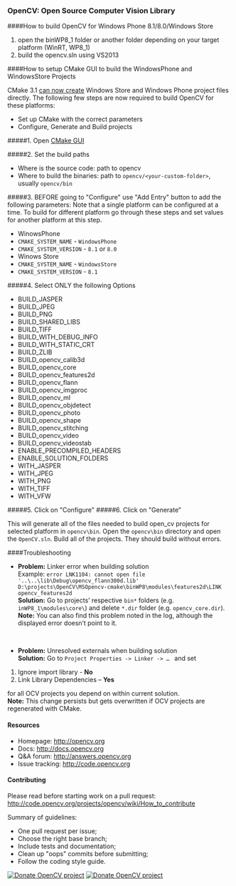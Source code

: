 ### OpenCV: Open Source Computer Vision Library

####How to build OpenCV for Windows Phone 8.1/8.0/Windows Store
1. open the binWP8_1 folder or another folder depending on your target platform (WinRT, WP8_1)
2. build the opencv.sln using VS2013

####How to setup CMake GUI to build the WindowsPhone and WindowsStore Projects

CMake 3.1 [can now create](http://blogs.msdn.com/b/uk_faculty_connection/archive/2014/07/29/cmake-for-windows-store-and-windows-phone-apps.aspx) Windows Store and Windows Phone project files directly. The following few steps are now required to build OpenCV for these platforms:

* Set up CMake with the correct parameters
* Configure, Generate and Build projects

#####1. Open [CMake GUI](http://www.cmake.org/download/)

#####2. Set the build paths
* Where is the source code: path to opencv
* Where to build the binaries: path to ```opencv/<your-custom-folder>```, usually ```opencv/bin```

#####3. BEFORE going to "Configure" use "Add Entry" button to add the following parameters:
Note that a single platform can be configured at a time. To build for different platform go through these steps and set values for another platform at this step.
- WinowsPhone
 - ```CMAKE_SYSTEM_NAME``` - ```WindowsPhone```
 - ```CMAKE_SYSTEM_VERSION``` - ```8.1``` or ```8.0```
- Winows Store
 - ```CMAKE_SYSTEM_NAME``` - ```WindowsStore```
 - ```CMAKE_SYSTEM_VERSION``` - ```8.1```

#####4. Select ONLY the following Options

* BUILD_JASPER
* BUILD_JPEG
* BUILD_PNG
* BUILD_SHARED_LIBS
* BUILD_TIFF
* BUILD_WITH_DEBUG_INFO
* BUILD_WITH_STATIC_CRT
* BUILD_ZLIB
* BUILD_opencv_calib3d
* BUILD_opencv_core
* BUILD_opencv_features2d
* BUILD_opencv_flann
* BUILD_opencv_imgproc
* BUILD_opencv_ml
* BUILD_opencv_objdetect
* BUILD_opencv_photo
* BUILD_opencv_shape
* BUILD_opencv_stitching
* BUILD_opencv_video
* BUILD_opencv_videostab
* ENABLE_PRECOMPILED_HEADERS
* ENABLE_SOLUTION_FOLDERS
* WITH_JASPER
* WITH_JPEG
* WITH_PNG
* WITH_TIFF
* WITH_VFW

#####5. Click on "Configure"
#####6. Click on "Generate"

This will generate all of the files needed to build open_cv projects for selected platform in ```opencv\bin```. Open the ```opencv\bin``` directory and open the ```OpenCV.sln```. Build all of the projects. They should build without errors.

####Troubleshooting

 - **Problem:** Linker error when building solution<br>
Example: ```error LNK1104: cannot open file '..\..\lib\Debug\opencv_flann300d.lib'	D:\projects\OpenCV\MSOpencv-cmake\binWP8\modules\features2d\LINK opencv_features2d```<br>
**Solution:** 	Go to projects’ respective ```bin*``` folders (e.g. ```inWP8_1\modules\core\```) and delete ```*.dir``` folder (e.g. ```opencv_core.dir```).<br>
**Note:** You can also find this problem noted in the log, although the displayed error doesn’t point to it.

<br>

 - **Problem:** Unresolved externals when building solution<br>
**Solution:** 	Go to ```Project Properties -> Linker -> … ``` and set

  1. Ignore import library - **No**
  1. Link Library Dependencies – **Yes**

 for all OCV projects you depend on within current solution.<br> 
 **Note:** This change persists but gets overwritten if OCV projects are regenerated with CMake.

#### Resources

* Homepage: <http://opencv.org>
* Docs: <http://docs.opencv.org>
* Q&A forum: <http://answers.opencv.org>
* Issue tracking: <http://code.opencv.org>

#### Contributing

Please read before starting work on a pull request: <http://code.opencv.org/projects/opencv/wiki/How_to_contribute>

Summary of guidelines:

* One pull request per issue;
* Choose the right base branch;
* Include tests and documentation;
* Clean up "oops" commits before submitting;
* Follow the coding style guide.

[![Donate OpenCV project](http://opencv.org/wp-content/uploads/2013/07/gittip1.png)](https://www.gittip.com/OpenCV/)
[![Donate OpenCV project](http://opencv.org/wp-content/uploads/2013/07/paypal-donate-button.png)](https://www.paypal.com/cgi-bin/webscr?item_name=Donation+to+OpenCV&cmd=_donations&business=accountant%40opencv.org)
